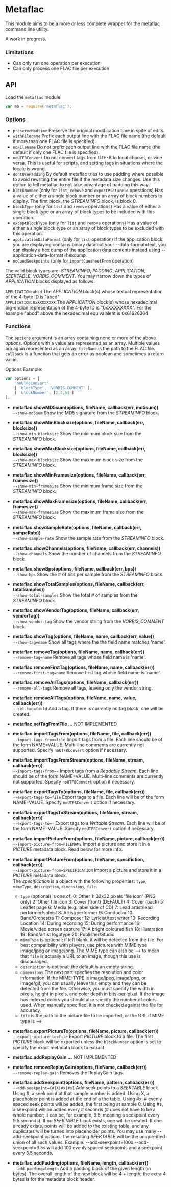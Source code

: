 Metaflac
========

This module aims to be a more or less complete wrapper for the
[metaflac][metaflac] command line utility. 

A work in progress.

### Limitations

 - Can only run one operation per execution
 - Can only process one FLAC file per execution


API
---

Load the `metaflac` module

```javascript
var mb = require('metaflac');
```

### Options

 - `preserveModtime` Preserve the original modification time in spite of edits. 
 - `withFilename` Prefix each output line with the FLAC file name (the default if more than one FLAC file is specified). 
 - `noFilename` Do not prefix each output line with the FLAC file name (the default if only one FLAC file is specified). 
 - `noUTF8Convert` Do not convert tags from UTF-8 to local charset, or vice versa. This is useful for scripts, and setting tags in situations where the locale is wrong. 
 - `dontUsePadding` By default metaflac tries to use padding where possible to avoid rewriting the entire file if the metadata size changes. Use this option to tell metaflac to not take advantage of padding this way.
 - `blockNumber` (only for `list`, `remove` and  `exportPictureTo` operations) Has a value of either a single block number or an array of block numbers to display. The first block, the _STREAMINFO_ block, is block 0.
 - `blockType` (only for `list` and `remove` operations) Has a value of either a single block type or an array of block types to be included with this operation.
 - `exceptBlockType` (only for `list` and `remove` operations) Has a value of either a single block type or an array of block types to be excluded with this operation.
 - `applicationDataFormat` (only for `list` operation) If the application block you are displaying contains binary data but your --data-format=text, you can display a hex dump of the application data contents instead using --application-data-format=hexdump. 
 - `noCuedSeekpoints` (only for `importCuesheetFrom` operation) 

The valid block types are: _STREAMINFO_, _PADDING_, _APPLICATION_, _SEEKTABLE_, _VORBIS_COMMENT_. You may narrow down the types of _APPLICATION_ blocks displayed as follows:

`APPLICATION:abcd` The _APPLICATION_ block(s) whose textual representation of the 4-byte ID is "abcd"  
`APPLICATION:0xXXXXXXXX` The _APPLICATION_ block(s) whose hexadecimal big-endian representation of the 4-byte ID is "0xXXXXXXXX". For the example "abcd" above the hexadecimal equivalalent is 0x61626364 

### Functions

The `options` argument is an array containing none or more of the above _options_. Options with a value are represented as an array. Multiple values ara again represented as an array.
`fileName` is the path to the FLAC file.
`callback` is a function that gets an error as boolean and sometimes a return value.


Options Example:

```javascript
var options = [
	'noUTF8Convert', 
	[ 'blockType', 'VORBIS_COMMENT' ], 
	[ 'blockNumber', [2,3,5] ]
];
```

 - __metaflac.showMD5sum(options, fileName, callback(err, md5sum))__  
   `--show-md5sum` Show the MD5 signature from the _STREAMINFO_ block. 

 - __metaflac.showMinBlocksize(options, fileName, callback(err, blocksize))__  
  `--show-min-blocksize` Show the minimum block size from the _STREAMINFO_ block. 

 - __metaflac.showMaxBlocksize(options, fileName, callback(err, blocksize))__  
   `--show-max-blocksize` Show the maximum block size from the _STREAMINFO_ block. 

 - __metaflac.showMinFramesize(options, fileName, callback(err, framesize))__  
   `--show-min-framesize` Show the minimum frame size from the _STREAMINFO_ block. 

 - __metaflac.showMaxFramesize(options, fileName, callback(err, framesize))__  
   `--show-max-framesize` Show the maximum frame size from the _STREAMINFO_ block. 

 - __metaflac.showSampleRate(options, fileName, callback(err, sampeRate))__  
   `--show-sample-rate` Show the sample rate from the _STREAMINFO_ block. 

 - __metaflac.showChannels(options, fileName, callback(err, channels))__  
   `--show-channels` Show the number of channels from the _STREAMINFO_ block. 

 - __metaflac.showBps(options, fileName, callback(err, bps))__  
   `--show-bps` Show the # of bits per sample from the _STREAMINFO_ block. 

 - __metaflac.showTotalSamples(options, fileName, callback(err, totalSamples))__  
   `--show-total-samples` Show the total # of samples from the _STREAMINFO_ block. 

 - __metaflac.showVendorTag(options, fileName, callback(err, vendorTag))__  
   `--show-vendor-tag` Show the vendor string from the _VORBIS_COMMENT_ block. 

 - __metaflac.showTag(options, fileName, name, callback(err, value))__  
   `--show-tag=name` Show all tags where the the field name matches 'name'. 

 - __metaflac.removeTag(options, fileName, name, callback(err))__  
   `--remove-tag=name` Remove all tags whose field name is 'name'. 

 - __metaflac.removeFirstTag(options, fileName, name, callback(err))__  
   `--remove-first-tag=name` Remove first tag whose field name is 'name'. 

 - __metaflac.removeAllTags(options, fileName, callback(err))__  
   `--remove-all-tags` Remove all tags, leaving only the vendor string. 

 - __metaflac.removeAllTags(options, fileName, name, value, callback(err))__  
   `--set-tag=field` Add a tag. If there is currently no tag block, one will be created. 

 - __metaflac.setTagFromFile ...__ NOT IMPLEMENTED  

 - __metaflac.importTagsFrom(options, fileName, file, callback(err))__  
   `--import-tags-from=file` Import tags from a file. Each line should be of the form NAME=VALUE. Multi-line comments are currently not supported. Specify `noUTF8Convert` option if necessary. 

 - __metaflac.importTagsFromStream(options, fileName, stream, callback(err))__  
   `--import-tags-from=-` Import tags from a _Readable Stream_. Each line should be of the form NAME=VALUE. Multi-line comments are currently not supported. Specify `noUTF8Convert` option if necessary. 

 - __metaflac.exportTagsTo(options, fileName, file, callback(err))__  
   `--export-tags-to=file` Export tags to a file. Each line will be of the form NAME=VALUE. Specify `noUTF8Convert` option if necessary. 

 - __metaflac.exportTagsToStream(options, fileName, stream, callback(err))__  
   `--export-tags-to=-` Export tags to a _Writable Stream_. Each line will be of the form NAME=VALUE. Specify `noUTF8Convert` option if necessary. 

 - __metaflac.importPictureFrom(options, fileName, picture, callback(err))__  
   `--import-picture-from=FILENAME` Import a picture and store it in a _PICTURE_ metadata block. Read below for more info.

 - __metaflac.importPictureFrom(options, fileName, specifiction, callback(err))__  
   `--import-picture-from=SPECIFICATION` Import a picture and store it in a _PICTURE_ metadata block.  
   The _specification_ is a object with the following properties: `type`, `mimeType`, `description`, `dimensions`, `file`.
   - `type` (optional) is one of:
     0: Other
     1: 32x32 pixels 'file icon' (PNG only)
     2: Other file icon
     3: Cover (front) (DEFAULT)
     4: Cover (back)
     5: Leaflet page
     6: Media (e.g. label side of CD)
     7: Lead artist/lead performer/soloist
     8: Artist/performer
     9: Conductor
     10: Band/Orchestra
     11: Composer
     12: Lyricist/text writer
     13: Recording Location
     14: During recording
     15: During performance
     16: Movie/video screen capture
     17: A bright coloured fish
     18: Illustration
     19: Band/artist logotype
     20: Publisher/Studio 
   - `mimeType` is optional; if left blank, it will be detected from the file. For best compatibility with players, use pictures with MIME type image/jpeg or image/png. The MIME type can also be --> to mean that `file` is actually a URL to an image, though this use is discouraged. 
   - `description` is optional; the default is an empty string.
   - `dimensions` The next part specfies the resolution and color information. If the MIME-TYPE is image/jpeg, image/png, or image/gif, you can usually leave this empty and they can be detected from the file. Otherwise, you must specify the width in pixels, height in pixels, and color depth in bits-per-pixel. If the image has indexed colors you should also specify the number of colors used. When manually specified, it is not checked against the file for accuracy. 
   - `file` is the path to the picture file to be imported, or the URL if MIME type is --> 
 
 - __metaflac.exportPictureTo(options, fileName, picture, callback(err))__  
 `--export-picture-to=file` Export _PICTURE_ block to a file. The first _PICTURE_ block will be exported unless the `blockNumber` option is set to specify the exact metadata block to extract.

 - __metaflac.addReplayGain ...__ NOT IMPLEMENTED  

 - __metaflac.removeReplayGain(options, fileName, callback(err))__  
  `--remove-replay-gain` Removes the ReplayGain tags.

 - __metaflac.addSeekpoint(options, fileName, pattern, callback(err))__  
   `--add-seekpoint={#|X|#x|#s}` Add seek points to a _SEEKTABLE_ block. Using #, a seek point at that sample number is added. Using X, a placeholder point is added at the end of a the table. Using #x, # evenly spaced seek points will be added, the first being at sample 0. Using #s, a seekpoint will be added every # seconds (# does not have to be a whole number; it can be, for example, 9.5, meaning a seekpoint every 9.5 seconds). If no _SEEKTABLE_ block exists, one will be created. If one already exists, points will be added to the existing table, and any duplicates will be turned into placeholder points. You may use many --add-seekpoint options; the resulting _SEEKTABLE_ will be the unique-ified union of all such values. Example: --add-seekpoint=100x --add-seekpoint=3.5s will add 100 evenly spaced seekpoints and a seekpoint every 3.5 seconds. 

 - __metaflac.addPadding(options, fileName, length, callback(err))__  
   `--add-padding=length` Add a padding block of the given length (in bytes). The overall length of the new block will be 4 + length; the extra 4 bytes is for the metadata block header.


[metaflac]: http://flac.sourceforge.net/documentation_tools_metaflac.html
